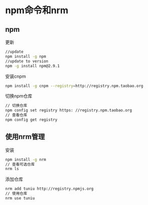 # npm命令和nrm

## npm

更新

```bash
//update
npm install -g npm
//update to version
npm -g install npm@2.9.1
```

安装cnpm

```bash
npm install -g cnpm --registry=http://registry.npm.taobao.org
```

切换npm仓库

```bash
// 切换仓库
npm config set registry https: //registry.npm.taobao.org 
// 查看仓库
npm config get registry
```

## 使用nrm管理

安装

```bash
npm install -g nrm
// 查看可选仓库
nrm ls
```

添加仓库

```bash
nrm add tuniu http://registry.npmjs.org
// 使用仓库
nrm use tuniu 
```


